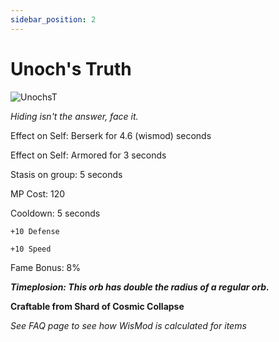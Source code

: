 ```yaml
---
sidebar_position: 2
---
```


# Unoch's Truth

![UnochsT](https://vwiki.valorserver.com/api/item/picture/unoch's%20truth)

<i>Hiding isn't the answer, face it.</i>

Effect on Self: Berserk for 4.6 (wismod) seconds

Effect on Self: Armored for 3 seconds

Stasis on group: 5 seconds

MP Cost: 120 

Cooldown: 5 seconds

    +10 Defense
    
    +10 Speed

Fame Bonus: 8%

***Timeplosion: This orb has double the radius of a regular orb.***

**Craftable from Shard of Cosmic Collapse**

*See FAQ page to see how WisMod is calculated for items*
